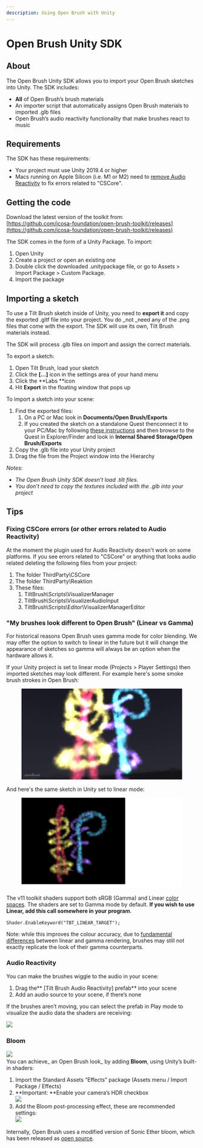 ```yaml
---
description: Using Open Brush with Unity
---
```


# Open Brush Unity SDK

## About <a href="#j7bdhxvyulyl" id="j7bdhxvyulyl"></a>

The Open Brush Unity SDK allows you to import your Open Brush sketches into Unity. The SDK includes:

* **All** of Open Brush’s brush materials
* An importer script that automatically assigns Open Brush materials to imported .glb files
* Open Brush’s audio reactivity functionality that make brushes react to music

## Requirements <a href="#q9lph11ngm09" id="q9lph11ngm09"></a>

The SDK has these requirements:

* Your project must use Unity 2019.4 or higher
* Macs running on Apple Silicon (i.e. M1 or M2) need to [remove Audio Reactivity](open-brush-unity-sdk.md#_nvutjzw2fj1u) to fix errors related to "CSCore".

## Getting the code <a href="#iqjwk94xwdgd" id="iqjwk94xwdgd"></a>

Download the latest version of the toolkit from:[\
](https://github.com/icosa-foundation/open-brush-toolkit)[https://github.com/icosa-foundation/open-brush-toolkit/releases](https://github.com/icosa-foundation/open-brush-toolkit/releases)

The SDK comes in the form of a Unity Package. To import:

1. Open Unity
2. Create a project or open an existing one
3. Double click the downloaded .unitypackage file, or go to Assets > Import Package > Custom Package.
4. Import the package

## Importing a sketch <a href="#id-6wwms1xya8em" id="id-6wwms1xya8em"></a>

To use a Tilt Brush sketch inside of Unity, you need to **export it** and copy the exported .gltf file into your project. You do \_not \_need any of the .png files that come with the export. The SDK will use its own, Tilt Brush materials instead.

The SDK will process .glb files on import and assign the correct materials.

To export a sketch:

1. Open Tilt Brush, load your sketch
2. Click the **\[...]** icon in the settings area of your hand menu
3. Click the \*\*Labs \*\*icon
4. Hit **Export** in the floating window that pops up

To import a sketch into your scene:

1. Find the exported files:
   1. On a PC or Mac look in **Documents/Open Brush/Exports**
   2. If you created the sketch on a standalone Quest thenconnect it to your PC/Mac by following [these instructions](https://www.meta.com/en-gb/help/quest/articles/headsets-and-accessories/using-your-headset/transfer-files-from-computer-to-headset/) and then browse to the Quest in Explorer/Finder and look in **Internal Shared Storage/Open Brush/Exports**
2. Copy the .glb file into your Unity project
3. Drag the file from the Project window into the Hierarchy

_Notes:_

* _The Open Brush Unity SDK doesn’t load .tilt files._
* _You don’t need to copy the textures included with the .glb into your project_

## Tips <a href="#ibglt4zbyabz" id="ibglt4zbyabz"></a>

### Fixing CSCore errors (or other errors related to Audio Reactivity) <a href="#nvutjzw2fj1u" id="nvutjzw2fj1u"></a>

At the moment the plugin used for Audio Reactivity doesn't work on some platforms. If you see errors related to "CSCore" or anything that looks audio related deleting the following files from your project:

1. The folder ThirdParty\CSCore
2. The folder ThirdParty\Reaktion
3. These files:
   1. TiltBrush\Scripts\VisualizerManager
   2. TiltBrush\Scripts\VisualizerAudioInput
   3. TiltBrush\Scripts\Editor\VisualizerManagerEditor

### "My brushes look different to Open Brush" (Linear vs Gamma) <a href="#nvutjzw2fj1u" id="nvutjzw2fj1u"></a>

For historical reasons Open Brush uses gamma mode for color blending. We may offer the option to switch to linear in the future but it will change the appearance of sketches so gamma will always be an option when the hardware allows it.

If your Unity project is set to linear mode (Projects > Player Settings) then imported sketches may look different. For example here's some smoke brush strokes in Open Brush:

<figure><img src="../.gitbook/assets/image (2) (1) (1) (2) (1).png" alt=""><figcaption></figcaption></figure>

And here's the same sketch in Unity set to linear mode:

<figure><img src="../.gitbook/assets/image (2) (1) (1) (2).png" alt=""><figcaption></figcaption></figure>

The v11 toolkit shaders support both sRGB (Gamma) and Linear [color spaces](https://docs.unity3d.com/Manual/LinearRendering-LinearOrGammaWorkflow.html). The shaders are set to Gamma mode by default. **If you wish to use Linear, add this call somewhere in your program**.

```
Shader.EnableKeyword("TBT_LINEAR_TARGET");
```

Note: while this improves the colour accuracy, due to [fundamental differences](https://docs.unity3d.com/Manual/LinearRendering-LinearOrGammaWorkflow.html) between linear and gamma rendering, brushes may still not exactly replicate the look of their gamma counterparts.

### Audio Reactivity <a href="#st8oph1ghsgx" id="st8oph1ghsgx"></a>

You can make the brushes wiggle to the audio in your scene:

1. Drag the\*\* \[Tilt Brush Audio Reactivity] prefab\*\* into your scene
2. Add an audio source to your scene, if there’s none

If the brushes aren’t moving, you can select the prefab in Play mode to visualize the audio data the shaders are receiving:

![](../.gitbook/assets/0.gif)

### Bloom <a href="#id-7ljsa6ylg4rb" id="id-7ljsa6ylg4rb"></a>

![](<../.gitbook/assets/1 (3).png>)\
You can achieve\_ an Open Brush look\_ by adding **Bloom**, using Unity’s built-in shaders:

1. Import the Standard Assets “Effects” package (Assets menu / Import Package / Effects)
2. \*\*Important: \*\*Enable your camera’s HDR checkbox\
   ![](<../.gitbook/assets/2 (3).png>)
3. Add the Bloom post-processing effect, these are recommended settings:\
   ![](<../.gitbook/assets/3 (3).png>)

Internally, Open Brush uses a modified version of Sonic Ether bloom, which has been released as [open source](https://github.com/sonicether/SE-Natural-Bloom-Dirty-Lens).
